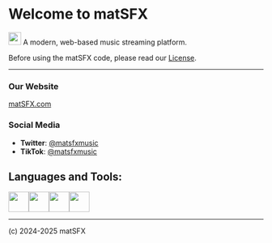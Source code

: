 # Welcome to matSFX

<img class="matsfx-logo" width="25" alt="matsfx_logo" src="https://github.com/user-attachments/assets/730d9753-a1ff-4bb9-abb3-a3d5a86b8a3f"> A modern, web-based music streaming platform.

Before using the matSFX code, please read our [License](LICENSE.md).

---

### Our Website
[matSFX.com](https://matsfx.com)

### Social Media
- **Twitter**: [@matsfxmusic](https://twitter.com/matsfxmusic)
- **TikTok**: [@matsfxmusic](https://tiktok.com/@matsfxmusic)

## Languages and Tools:

<img src="https://cdn.jsdelivr.net/gh/devicons/devicon/icons/php/php-original.svg" width="40" height="40"/><img src="https://cdn.jsdelivr.net/gh/devicons/devicon/icons/html5/html5-original.svg" width="40" height="40"/><img src="https://cdn.jsdelivr.net/gh/devicons/devicon/icons/css3/css3-original.svg" width="40" height="40"/><img src="https://cdn.jsdelivr.net/gh/devicons/devicon/icons/javascript/javascript-original.svg" width="40" height="40"/>

---

(c) 2024-2025 matSFX

